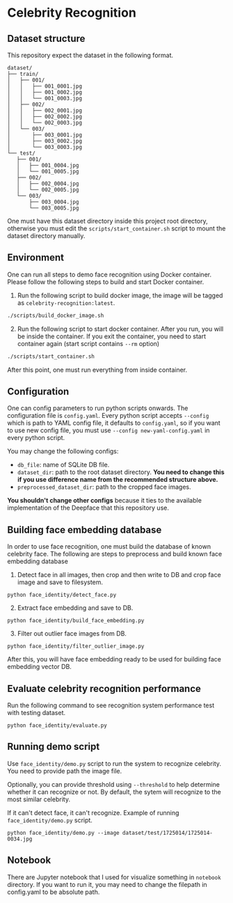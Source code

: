 # Celebrity Recognition

## Dataset structure
This repository expect the dataset in the following format.
```
dataset/
├── train/
│   ├── 001/
│   │   ├── 001_0001.jpg
│   │   ├── 001_0002.jpg
│   │   └── 001_0003.jpg
│   ├── 002/
│   │   ├── 002_0001.jpg
│   │   ├── 002_0002.jpg
│   │   └── 002_0003.jpg
│   └── 003/
│       ├── 003_0001.jpg
│       ├── 003_0002.jpg
│       └── 003_0003.jpg
└── test/
   ├── 001/
   │   ├── 001_0004.jpg
   │   └── 001_0005.jpg
   ├── 002/
   │   ├── 002_0004.jpg
   │   └── 002_0005.jpg
   └── 003/
       ├── 003_0004.jpg
       └── 003_0005.jpg
```
One must have this dataset directory inside this project root directory, otherwise you must edit the `scripts/start_container.sh` script to mount the dataset directory manually.

## Environment
One can run all steps to demo face recognition using Docker container. Please follow the following steps to build and start Docker container.
1. Run the following script to build docker image, the image will be tagged as `celebrity-recognition:latest`.
```bash
./scripts/build_docker_image.sh
```
2. Run the following script to start docker container. After you run, you will be inside the container. If you exit the container, you need to start container again (start script contains `--rm` option)
```bash
./scripts/start_container.sh
```
After this point, one must run everything from inside container.

## Configuration
One can config parameters to run python scripts onwards. The configuration file is `config.yaml`. Every python script accepts `--config` which is path to YAML config file, it defaults to `config.yaml`, so if you want to use new config file, you must use `--config new-yaml-config.yaml` in every python script.

You may change the following configs:
- `db_file`: name of SQLite DB file.
- `dataset_dir`: path to the root dataset directory. **You need to change this if you use difference name from the recommended structure above.**
- `preprocessed_dataset_dir`: path to the cropped face images.

**You shouldn't change other configs** because it ties to the available implementation of the Deepface that this repository use.

## Building face embedding database
In order to use face recognition, one must build the database of known celebrity face. The following are steps to preprocess and build known face embedding database
1. Detect face in all images, then crop and then write to DB and crop face image and save to filesystem.
```
python face_identity/detect_face.py
```
2. Extract face embedding and save to DB.
```
python face_identity/build_face_embedding.py
```
3. Filter out outlier face images from DB.
```
python face_identity/filter_outlier_image.py
```

After this, you will have face embedding ready to be used for building face embedding vector DB.

## Evaluate celebrity recognition performance
Run the following command to see recognition system performance test with testing dataset.
```
python face_identity/evaluate.py
```

## Running demo script
Use `face_identity/demo.py` script to run the system to recognize celebrity. You need to provide path the image file.

Optionally, you can provide threshold using `--threshold` to help determine whether it can recognize or not. By default, the sytem will recognize to the most similar celebrity.

If it can't detect face, it can't recognize. Example of running `face_identity/demo.py` script.
```
python face_identity/demo.py --image dataset/test/1725014/1725014-0034.jpg
```

## Notebook
There are Jupyter notebook that I used for visualize something in `notebook` directory. If you want to run it, you may need to change the filepath in config.yaml to be absolute path.
